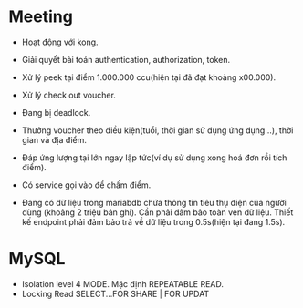 # Meeting

* Hoạt động với kong.

* Giải quyết bài toán authentication, authorization, token.

* Xử lý peek tại điểm 1.000.000 ccu(hiện tại đã đạt khoảng x00.000).

* Xử lý check out voucher.

* Đang bị deadlock.

* Thưởng voucher theo điều kiện(tuổi, thời gian sử dụng ứng dụng...), thời gian và địa điểm.

* Đáp ứng lượng tại lớn ngay lập tức(ví dụ sử dụng xong hoá đơn rồi tích điểm).

* Có service gọi vào để chấm điểm.

* Đang có dữ liệu trong mariabdb chứa thông tin tiêu thụ điện của người dùng (khoảng 2 triệu bản ghi). Cần phải đảm bảo toàn vẹn dữ liệu. Thiết kế endpoint phải đảm bảo trả về dữ liệu trong 0.5s(hiện tại đang 1.5s).

# MySQL

* Isolation level
    4 MODE.
    Mặc định REPEATABLE READ.
* Locking Read
    SELECT...FOR SHARE | FOR UPDAT
